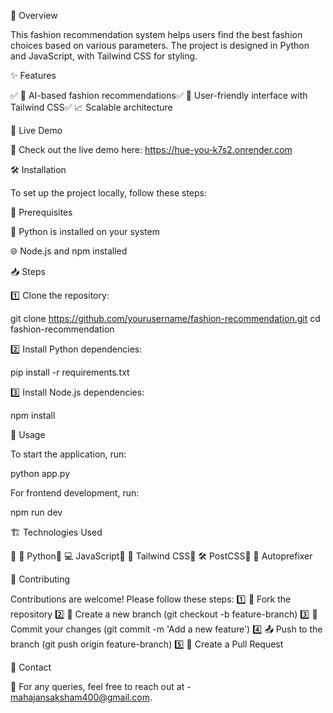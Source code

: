 🚀 Overview

This fashion recommendation system helps users find the best fashion choices based on various parameters. The project is designed in Python and JavaScript, with Tailwind CSS for styling.

✨ Features

✅ 🤖 AI-based fashion recommendations✅ 🎨 User-friendly interface with Tailwind CSS✅ 📈 Scalable architecture


🔗 Live Demo

🚀 Check out the live demo here: https://hue-you-k7s2.onrender.com


🛠 Installation

To set up the project locally, follow these steps:

📌 Prerequisites

🐍 Python is installed on your system

🌐 Node.js and npm installed


📥 Steps

1️⃣ Clone the repository:

git clone https://github.com/yourusername/fashion-recommendation.git
cd fashion-recommendation

2️⃣ Install Python dependencies:

pip install -r requirements.txt

3️⃣ Install Node.js dependencies:

npm install


🚀 Usage

To start the application, run:

python app.py

For frontend development, run:

npm run dev


🏗 Technologies Used

🔹 🐍 Python🔹 💻 JavaScript🔹 🎨 Tailwind CSS🔹 🛠 PostCSS🔹 🔧 Autoprefixer


🤝 Contributing

Contributions are welcome! Please follow these steps:
1️⃣ 🍴 Fork the repository 2️⃣ 🌿 Create a new branch (git checkout -b feature-branch) 3️⃣ 📝 Commit your changes (git commit -m 'Add a new feature') 4️⃣ 📤 Push to the branch (git push origin feature-branch) 5️⃣ 🔄 Create a Pull Request


📩 Contact

📧 For any queries, feel free to reach out at - mahajansaksham400@gmail.com.

